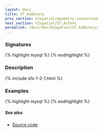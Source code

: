 ```yaml
---
layout: docs
title: ST_AsBinary
prev_section: h2spatial/geometry-conversion
next_section: h2spatial/ST_AsText
permalink: /docs/dev/h2spatial/ST_AsBinary/
---
```


### Signatures

{% highlight mysql %}
{% endhighlight %}

### Description



{% include sfs-1-2-1.html %}

### Examples

{% highlight mysql %}
{% endhighlight %}

##### See also

* [Source code](https://github.com/irstv/H2GIS/blob/master/h2spatial/src/main/java/org/h2gis/h2spatial/internal/function/spatial/convert/ST_AsBinary.java)
